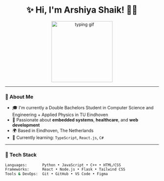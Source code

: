 <h1 align="center">✨ Hi, I'm Arshiya Shaik! 👩‍💻</h1>

<p align="center">
  <img src="https://media.giphy.com/media/QssGEmpkyEOhBCb7e1/giphy.gif" width="200" alt="typing gif" />
</p>

---

### 🌸 About Me

- 🎓 I'm currently a Double Bachelors Student in Computer Science and Engineering +  Applied Physics in TU Eindhoven
- 💖 Passionate about **embedded systems**, **healthcare**, and **web development**
- 🌍 Based in Eindhoven, The Netherlands 
- 🧠 Currently learning: `TypeScript`, `React.js`, `C#`

---

### 💼 Tech Stack

```bash
Languages:       Python • JavaScript • C++ • HTML/CSS
Frameworks:      React • Node.js • Flask • Tailwind CSS
Tools & DevOps:  Git • GitHub • VS Code • Figma
